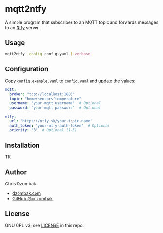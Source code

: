 # mqtt2ntfy

A simple program that subscribes to an MQTT topic and forwards messages to an [Ntfy](https://ntfy.sh) server.

## Usage

```bash
mqtt2ntfy -config config.yaml [-verbose]
```

## Configuration

Copy `config.example.yaml` to `config.yaml` and update the values:

```yaml
mqtt:
  broker: "tcp://localhost:1883"
  topic: "home/sensors/temperature"
  username: "your-mqtt-username"  # Optional
  password: "your-mqtt-password"  # Optional

ntfy:
  url: "https://ntfy.sh/your-topic-name"
  auth_token: "your-ntfy-auth-token"  # Optional
  priority: "3"  # Optional (1-5)
```

## Installation

TK

## Author

Chris Dzombak

- [dzombak.com](https://www.dzombak.com)
- [GitHub @cdzombak](https://github.com/cdzombak)

## License

GNU GPL v3; see [LICENSE](LICENSE) in this repo.
